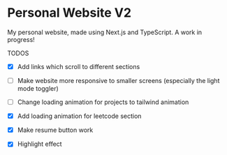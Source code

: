 # Personal Website V2

My personal website, made using Next.js and TypeScript. A work in progress!

TODOS

- [x] Add links which scroll to different sections

- [ ] Make website more responsive to smaller screens (especially the light mode toggler)

- [ ] Change loading animation for projects to tailwind animation

- [x] Add loading animation for leetcode section

- [x] Make resume button work

- [x] Highlight effect
